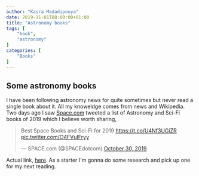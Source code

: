 ```yaml
---
author: "Kasra Madadipouya"
date: 2019-11-01T08:00:00+01:00
title: "Astronomy books"
tags: [
    "book",
    "astronomy"
]
categories: [
    "Books"
]
---
```


## Some astronomy books

I have been following astronomy news for quite sometimes but never read a single book about it. All my knoweldge comes from news and Wikipedia. Two days ago I saw [Space.com](https://space.com) tweeted a list of Astronomy and Sci-Fi books of 2019 which I believe worth sharing,

<blockquote class="twitter-tweet"><p lang="en" dir="ltr">Best Space Books and Sci-Fi for 2019 <a href="https://t.co/U4Nf3UGiZR">https://t.co/U4Nf3UGiZR</a> <a href="https://t.co/O4FVuIFryy">pic.twitter.com/O4FVuIFryy</a></p>&mdash; SPACE.com (@SPACEdotcom) <a href="https://twitter.com/SPACEdotcom/status/1189585791002955782?ref_src=twsrc%5Etfw">October 30, 2019</a></blockquote> <script async src="https://platform.twitter.com/widgets.js" charset="utf-8"></script>

Actual link, [here](https://www.space.com/28973-best-space-books.html). As a starter I'm gonna do some research and pick up one for my next reading.
